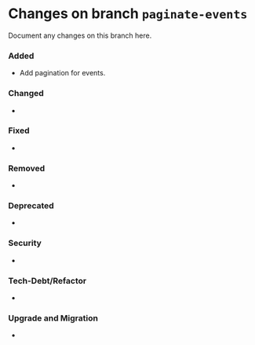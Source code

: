 # Changes on branch `paginate-events`
Document any changes on this branch here.
### Added
- Add pagination for events. 

### Changed
- 

### Fixed
- 

### Removed
- 

### Deprecated
- 

### Security
- 

### Tech-Debt/Refactor
- 

### Upgrade and Migration
- 
